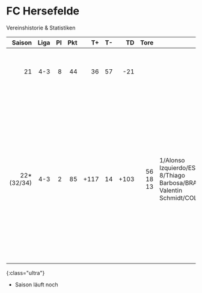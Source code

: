 # FC Hersefelde

Vereinshistorie & Statistiken

Saison | Liga | Pl | Pkt | T+ | T- | TD | Tore | | Vorb | | Zwk | | Zugänge | Abgänge | Karriereende | Saison  
---:| ---:| ---:| ---:| ---:| ---:| ---:| ---:|:--- | ---:|:--- | --- | --- | --- | --- | --- | ---
21 | 4-3 | 8 | 44 | 36 | 57 | -21 | | | | | | | Alonso Izquierdo/ESP/20<br>Kevin Schar/DEU/30<br>Gerrit Ramírez/DEU/29 | 
22*<br>(32/34) | 4-3 | 2 | 85 | +117 | 14 | +103 | 56<br>18<br>13 | 1/Alonso Izquierdo/ESP/21<br> 8/Thiago Barbosa/BRA/19<br>Valentin Schmidt/COL/26 | 16<br>15 | 1/Matteo Renzi/SMR/28<br>2/Lahcene Messai/DZA/21 | +26<br>+25 | Timo Dridi/DEU/27<br> Gerrit Ramírez/DEU/30 | Lahcene Messai/DZA/20<br>Albert Berger/DEU/21<br>Valentin Schmidt/COL/26<br>Eulalio Werner/DEU/32<br>Ricardo Adeyemi/CMR/32<br>Pierre Keiya/ESP/33<br>Dorian Fischer/DEU/32<br>Yuri Szabó/BRA/30<br>Max Böhm/DEU/31<br>Andre Pfeiffer/DEU/20<br>Jannik Verikios/DEU/23
{:class="ultra"}

* Saison läuft noch
